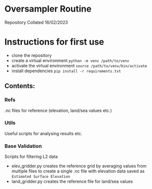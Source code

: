 # Oversampler Routine
Repository Collated 16/02/2023

# Instructions for first use
 - clone the repository
 - create a virtual environment `python -m venv /path/to/venv`
 - activate the virtual environment `source /path/to/venv/bin/activate`
 - install dependencies `pip install -r requirements.txt`

## Contents:

### Refs
.nc files for reference (elevation, land/sea values etc.)

### Utils
Useful scripts for analysing results etc.

### Base Validation
Scripts for filtering L2 data
 - elev_gridder.py creates the reference grid by averaging values from multiple files to create a single .nc file with elevation data saved as `Estimated Surface Elevation`
 - land_gridder.py creates the reference file for land/sea values

 